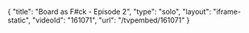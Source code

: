 {
    "title": "Board as F#ck - Episode 2",
    "type": "solo",
    "layout": "iframe-static",
    "videoId": "161071",
    "url": "\/tvpembed\/161071"
}